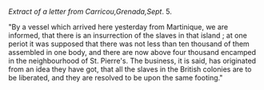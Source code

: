 *Extract of a letter from
                            Carricou,Grenada,Sept*. 5."By a vessel which arrived here yesterday from Martinique, we are informed,
                    that there is an insurrection of the slaves in that island ; at
                    one periot it was supposed that there was not less than ten
                    thousand of them assembled in one body, and there are now above four
                    thousand encamped in the neighbourhood of St. Pierre's. The business, it is said, has originated from an idea they have got, that all the slaves in the British colonies are
                    to be liberated, and they are resolved to be upon the same footing."